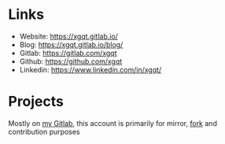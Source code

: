 # Links

- Website:  https://xgqt.gitlab.io/
- Blog:     https://xgqt.gitlab.io/blog/
- Gitlab:   https://gitlab.com/xgqt
- Github:   https://github.com/xgqt
- Linkedin: https://www.linkedin.com/in/xgqt/


# Projects

Mostly on [my Gitlab](https://gitlab.com/users/xgqt/projects), this account is primarily for mirror, [fork](https://github.com/xgqt?tab=repositories&q=&type=fork) and contribution purposes
